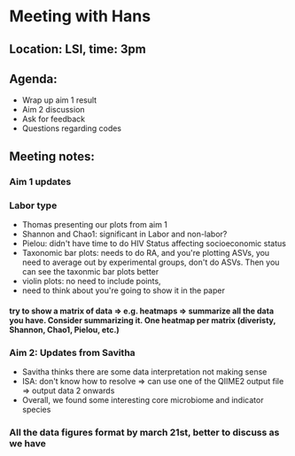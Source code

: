 # Meeting with Hans #
## Location: LSI, time: 3pm
## Agenda:
  * Wrap up aim 1 result
  * Aim 2 discussion
  * Ask for feedback
  * Questions regarding codes
## Meeting notes:
### Aim 1 updates
### Labor type
  * Thomas presenting our plots from aim 1
  * Shannon and Chao1: significant in Labor and non-labor?
  * Pielou: didn't have time to do HIV Status affecting socioeconomic status
  * Taxonomic bar plots: needs to do RA, and you're plotting ASVs, you need to average out by experimental groups, don't do ASVs. Then you can see the taxonmic bar plots better
  * violin plots: no need to include points,
  * need to think about you're going to show it in the paper
#### try to show a matrix of data => e.g. heatmaps => summarize all the data you have. Consider summarizing it. One heatmap per matrix (diveristy, Shannon, Chao1, Pielou, etc.) 

### Aim 2: Updates from Savitha
 * Savitha thinks there are some data interpretation not making sense
 * ISA: don't know how to resolve => can use one of the QIIME2 output file => output data 2 onwards
 * Overall, we found some interesting core microbiome and indicator species 

### All the data figures format by march 21st, better to discuss as we have
